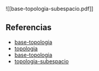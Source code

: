 ![[base-topologia-subespacio.pdf]]

## Referencias
- [base-topologia](./base-topologia.md)
- [topologia](./topologia.md)
- [base-topologia](./base-topologia.md)
- [topologia-subespacio](./topologia-subespacio.md)
